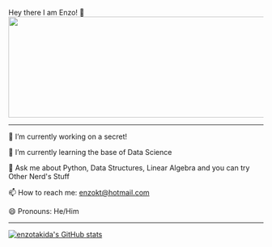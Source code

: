 Hey there I am Enzo! 👋
<img src = "https://img.freepik.com/fotos-premium/banner-universal-do-linkedin-com-por-do-sol-rosa-sobre-os-alpes-para-qualquer-profissao_198208-898.jpg?w=2000" width="1050" height="200">



---


🔭 I’m currently working on a secret!

🌱 I’m currently learning the base of Data Science

💬 Ask me about Python, Data Structures, Linear Algebra and you can try Other Nerd's Stuff

📫 How to reach me: enzokt@hotmail.com

😄 Pronouns: He/Him


---

[![enzotakida's GitHub stats](https://github-readme-stats.vercel.app/api?username=enzotakida&show_icons=true&theme=default&width=2050&height=500)](https://github.com/enzotakida/github-readme-stats)
